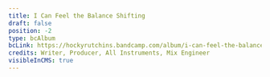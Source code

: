 ```yaml
---
title: I Can Feel the Balance Shifting
draft: false
position: -2
type: bcAlbum
bcLink: https://hockyrutchins.bandcamp.com/album/i-can-feel-the-balance-shifting
credits: Writer, Producer, All Instruments, Mix Engineer
visibleInCMS: true
---
```

